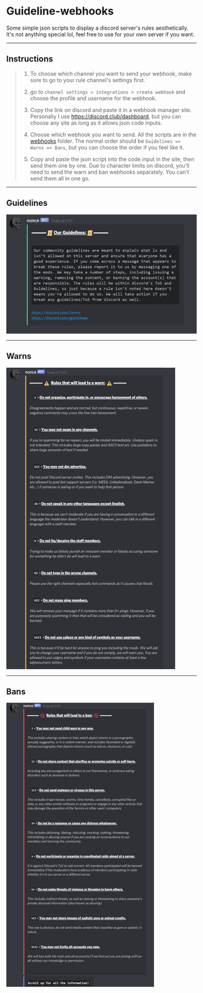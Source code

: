 # **Guideline-webhooks**
 Some simple json scripts to display a discord server's rules aesthetically. It's not anything special lol, feel free to use for your own server if you want.
 
 ---

## **Instructions**

> 1. To choose which channel you want to send your webhook, make sure to go to your rule channel's settings first.
> 
> 2. go to `channel settings > integrations > create webhook` and choose the profile and username for the webhook.
> 
> 3. Copy the link on discord and paste it in a webhook manager site. Personally I use https://discord.club/dashboard, but you can choose any site as long as it allows json code inputs.
> 
> 4. Choose which webhook you want to send. All the scripts are in the [webhooks](https://github.com/Existential-nonce/Guideline-webhooks/tree/main/webhooks) folder. The normal order should be `Guidelines => Warns => Bans`, but you can choose the order if you feel like it.
> 
> 5. Copy and paste the json script into the code input in the site, then send them one by one. Due to character limits on discord, you'll need to send the warn and ban webhooks separately. You can't send them all in one go.

---

## **Guidelines**
![Guidelines](./images/guidelines.png)

---

## **Warns**
![Warns](./images/warns.png)

---

## **Bans**
![Bans](./images/bans.png)
